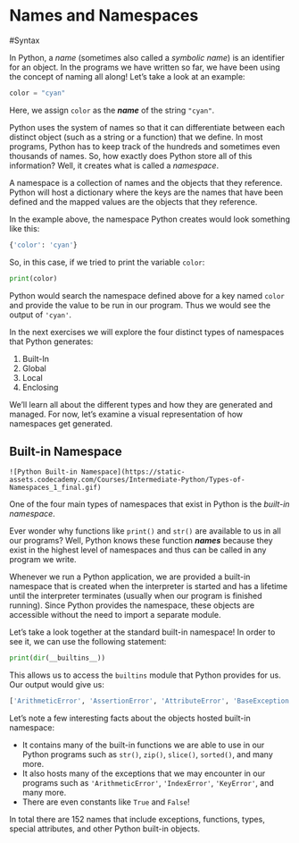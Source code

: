 # Names and Namespaces
#Syntax 

In Python, a _name_ (sometimes also called a _symbolic name_) is an identifier for an object. In the programs we have written so far, we have been using the concept of naming all along! Let’s take a look at an example:

```py
color = "cyan"
```

Here, we assign `color` as the **_name_** of the string `"cyan"`.

Python uses the system of names so that it can differentiate between each distinct object (such as a string or a function) that we define. In most programs, Python has to keep track of the hundreds and sometimes even thousands of names. So, how exactly does Python store all of this information? Well, it creates what is called a _namespace_.

A namespace is a collection of names and the objects that they reference. Python will host a dictionary where the keys are the names that have been defined and the mapped values are the objects that they reference.

In the example above, the namespace Python creates would look something like this:

```py
{'color': 'cyan'}
```

So, in this case, if we tried to print the variable `color`:

```py
print(color)
```

Python would search the namespace defined above for a key named `color` and provide the value to be run in our program. Thus we would see the output of `'cyan'`.

In the next exercises we will explore the four distinct types of namespaces that Python generates:

1.  Built-In
2.  Global
3.  Local
4.  Enclosing

We’ll learn all about the different types and how they are generated and managed. For now, let’s examine a visual representation of how namespaces get generated.

## Built-in Namespace

	![Python Built-in Namespace](https://static-assets.codecademy.com/Courses/Intermediate-Python/Types-of-Namespaces_1_final.gif)

One of the four main types of namespaces that exist in Python is the _built-in namespace_.

Ever wonder why functions like `print()` and `str()` are available to us in all our programs? Well, Python knows these function **_names_** because they exist in the highest level of namespaces and thus can be called in any program we write.

Whenever we run a Python application, we are provided a built-in namespace that is created when the interpreter is started and has a lifetime until the interpreter terminates (usually when our program is finished running). Since Python provides the namespace, these objects are accessible without the need to import a separate module.

Let’s take a look together at the standard built-in namespace! In order to see it, we can use the following statement:

```py
print(dir(__builtins__))
```

This allows us to access the `builtins` module that Python provides for us. Our output would give us:

```py
['ArithmeticError', 'AssertionError', 'AttributeError', 'BaseException', 'BlockingIOError', 'BrokenPipeError', 'BufferError', 'BytesWarning', 'ChildProcessError', 'ConnectionAbortedError', 'ConnectionError', 'ConnectionRefusedError', 'ConnectionResetError', 'DeprecationWarning', 'EOFError', 'Ellipsis', 'EnvironmentError', 'Exception', 'False', 'FileExistsError', 'FileNotFoundError', 'FloatingPointError', 'FutureWarning', 'GeneratorExit', 'IOError', 'ImportError', 'ImportWarning', 'IndentationError', 'IndexError', 'InterruptedError', 'IsADirectoryError', 'KeyError', 'KeyboardInterrupt', 'LookupError', 'MemoryError', 'ModuleNotFoundError', 'NameError', 'None', 'NotADirectoryError', 'NotImplemented', 'NotImplementedError', 'OSError', 'OverflowError', 'PendingDeprecationWarning', 'PermissionError', 'ProcessLookupError', 'RecursionError', 'ReferenceError', 'ResourceWarning', 'RuntimeError', 'RuntimeWarning', 'StopAsyncIteration', 'StopIteration', 'SyntaxError', 'SyntaxWarning', 'SystemError', 'SystemExit', 'TabError', 'TimeoutError', 'True', 'TypeError', 'UnboundLocalError', 'UnicodeDecodeError', 'UnicodeEncodeError', 'UnicodeError', 'UnicodeTranslateError', 'UnicodeWarning', 'UserWarning', 'ValueError', 'Warning', 'ZeroDivisionError', '__build_class__', '__debug__', '__doc__', '__import__', '__loader__', '__name__', '__package__', '__spec__', 'abs', 'all', 'any', 'ascii', 'bin', 'bool', 'bytearray', 'bytes', 'callable', 'chr', 'classmethod', 'compile', 'complex', 'copyright', 'credits', 'delattr', 'dict', 'dir', 'divmod', 'enumerate', 'eval', 'exec', 'exit', 'filter', 'float', 'format', 'frozenset', 'getattr', 'globals', 'hasattr', 'hash', 'help', 'hex', 'id', 'input', 'int', 'isinstance', 'issubclass', 'iter', 'len', 'license', 'list', 'locals', 'map', 'max', 'memoryview', 'min', 'next', 'object', 'oct', 'open', 'ord', 'pow', 'print', 'property', 'quit', 'range', 'repr', 'reversed', 'round', 'set', 'setattr', 'slice', 'sorted', 'staticmethod', 'str', 'sum', 'super', 'tuple', 'type', 'vars', 'zip']
```

 Let’s note a few interesting facts about the objects hosted built-in namespace:

-   It contains many of the built-in functions we are able to use in our Python programs such as `str()`, `zip()`, `slice()`, `sorted()`, and many more.
-   It also hosts many of the exceptions that we may encounter in our programs such as `'ArithmeticError'`, `'IndexError'`, `'KeyError'`, and many more.
-   There are even constants like `True` and `False`!

In total there are 152 names that include exceptions, functions, types, special attributes, and other Python built-in objects.